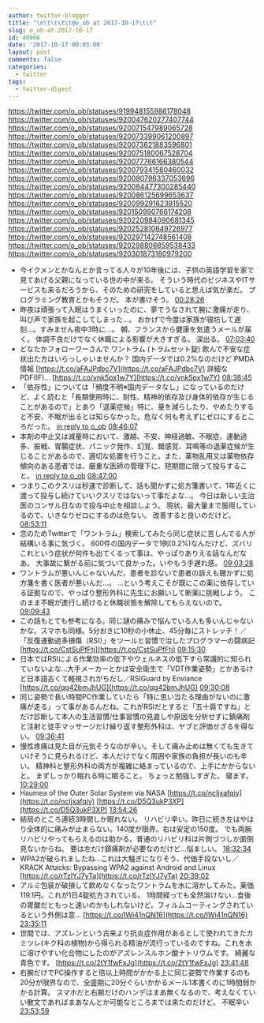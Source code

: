 ```yaml
---
author: twitter-blogger
title: "\n\t\t\t\t@o_ob at 2017-10-17\t\t"
slug: o_ob-at-2017-10-17
id: 40866
date: '2017-10-17 00:05:00'
layout: post
comments: false
categories:
  - twitter
tags:
  - twitter-digest
---
```


https://twitter.com/o_ob/statuses/919948155986178048 https://twitter.com/o_ob/statuses/920047620277407744 https://twitter.com/o_ob/statuses/920071547989065728 https://twitter.com/o_ob/statuses/920073399061200897 https://twitter.com/o_ob/statuses/920073621883596801 https://twitter.com/o_ob/statuses/920075180067528704 https://twitter.com/o_ob/statuses/920077766166380544 https://twitter.com/o_ob/statuses/920079341580460032 https://twitter.com/o_ob/statuses/920080796337053696 https://twitter.com/o_ob/statuses/920084477300285440 https://twitter.com/o_ob/statuses/920086125699653637 https://twitter.com/o_ob/statuses/920099291623915520 https://twitter.com/o_ob/statuses/920150990766174208 https://twitter.com/o_ob/statuses/920220984090681345 https://twitter.com/o_ob/statuses/920252810649726977 https://twitter.com/o_ob/statuses/920297142748561408 https://twitter.com/o_ob/statuses/920298806859538433 https://twitter.com/o_ob/statuses/920301873180979200  

*   今イクメンとかなんとか言ってる人々が10年後には、子供の英語学習を家で見てあげる父親になっている世の中が来る。 そういう時代のビジネスやITサービスも来るだろうから、そのための研究をしていると思えば気が楽だ。 プログラミング教育とかもそうだ。 本が書けそう。 [00:28:26](https://twitter.com/o_ob/statuses/919948155986178048)
*   昨夜は頑張って入眠はうまくいったのに、夢でうなされて腕に激痛が走り、叫び声で家族を起こしてしまった...。 おかげで今度は家族が寝坊して遅刻...。すみません夜中3時に...。 朝、フランスから健康を気遣うメールが届く。 体調不良だけでなく休職による影響が大きすぎる。 涙出る。 [07:03:40](https://twitter.com/o_ob/statuses/920047620277407744)
*   どなたかフォローワーさんで ワントラム (トラムセット錠) 飲んで不安な症状出た方はいらっしゃいませんか？ 国内データでは0.2%なのだけど PMDA情報 [https://t.co/aFAJPdbc7V](https://t.co/aFAJPdbc7V) 詳細なPDF(IF)… [https://t.co/vnk5px1w7Y](https://t.co/vnk5px1w7Y) [08:38:45](https://twitter.com/o_ob/statuses/920071547989065728)
*   「依存性」については「頻度不明※国内データなし」になっているのだけど、よく読むと「長期使用時に、耐性、精神的依存及び身体的依存が生じることがあるので」とあり「退薬症候」特に、量を減らしたり、やめたりすると不安、不眠が出るとは知らなかった。危なく何も考えずにゼロにするところだった。 [in reply to o_ob](https://twitter.com/o_ob/statuses/920071547989065728) [08:46:07](https://twitter.com/o_ob/statuses/920073399061200897)
*   本剤の中止又は減量時において、激越、不安、神経過敏、不眠症、運動過多、振戦、胃腸症状、パニック発作、幻覚、錯感覚、耳鳴等の退薬症候が生じることがあるので、適切な処置を行うこと。また、薬物乱用又は薬物依存傾向のある患者では、厳重な医師の管理下に、短期間に限って投与すること。 [in reply to o_ob](https://twitter.com/o_ob/statuses/920071547989065728) [08:47:00](https://twitter.com/o_ob/statuses/920073621883596801)
*   つまりこのクスリは秒速で診断して、話も聞かずに処方箋書いて、1年近くに渡って投与し続けていいクスリではないって事だよな...。 今日は新しい主治医のコンサル日なので投与中止を相談しよう。 現状、最大量まで服用しているので、いきなりゼロにするのは危ない。 改善すると良いのだけど。 [08:53:11](https://twitter.com/o_ob/statuses/920075180067528704)
*   念のためTwitterで「ワントラム」検索してみたら同じ症状に苦しんでる人が結構いる事に気づく。 600件の国内データで1例(0.2%)なんだけど、ズバリこれという症状が何件も出てくるって事は、やっぱりありえる話なんだなあ。 大事故に繋がる前に気づいて良かった。いやもう手遅れ感。 [09:03:28](https://twitter.com/o_ob/statuses/920077766166380544)
*   ワントラムが悪いんじゃないんだ、患者を診ないで患者の訴えも聴かずに処方箋を書く医者が悪いんだ…。 …という考えこそが既にこの薬に依存している証拠なので、やっぱり整形外科に先生にお願いして断薬に挑戦しよう。 このまま不眠が進行し続けると休職状態を解除してもらえないので。 [09:09:43](https://twitter.com/o_ob/statuses/920079341580460032)
*   この話もとても参考になる。同じ謎の痛みで悩んでいる人も多いんじゃないかな。スマホも同様。5分おきに10秒の小休止、45分毎にストレッチ！／「反復運動過多損傷（RSI）」をツールと習慣で治したプログラマーの闘病記 [https://t.co/CstSuPfFtj](https://t.co/CstSuPfFtj) [09:15:30](https://twitter.com/o_ob/statuses/920080796337053696)
*   日本ではRSIによる作業効率の低下やウェルネスの低下すら常識的に知られていないよな...大手メーカーとかは安全衛生で「VDT作業姿勢」とかあるけど日本語古くて軽視されがちだし／RSIGuard by Enviance [https://t.co/qg42bmJhUG](https://t.co/qg42bmJhUG) [09:30:08](https://twitter.com/o_ob/statuses/920084477300285440)
*   同じ姿勢で長い時間PC作業していたら「特に思い当たる理由がないのに激痛が走る」って事があるんだね。これがRSIだとすると「五十肩ですね」とだけ診断して本人の生活習慣/仕事習慣の見直しや原因を分析せずに鎮痛剤と注射と徒手マッサージだけ繰り返す整形外科は、ヤブと評価せざるを得ない。 [09:36:41](https://twitter.com/o_ob/statuses/920086125699653637)
*   慢性疼痛は見た目が元気そうなのが辛い。そして痛み止めは無くても生きていけそうに見られるけど、本人だけでなく周囲や家族の負担が長いのも辛い。 精神科と整形外科の両方が複雑に絡まっているので、上手にかからないと。 まずしっかり眠れる時に眠ること。 ちょっと勉強しすぎた。 寝ます。 [10:29:00](https://twitter.com/o_ob/statuses/920099291623915520)
*   Haumea of the Outer Solar System via NASA [https://t.co/ncIjxafqiv](https://t.co/ncIjxafqiv) [https://t.co/D5Q3ukP3XP](https://t.co/D5Q3ukP3XP) [13:54:26](https://twitter.com/o_ob/statuses/920150990766174208)
*   結局のところ連続3時間しか眠れない。 リハビリ辛い。昨日に続き左はやはり全体的に痛みが止まらない。140度が限界。右は安定の150度。 でも両腕リハビリやってもらえるのは助かる。普通のリハビリ科は片側づつしか面倒見ないからね。 要は左だけ鎮痛剤が必要なのだけど…悩ましい。 [18:32:34](https://twitter.com/o_ob/statuses/920220984090681345)
*   WPA2が破られましたね…これは大騒ぎになりそう、代価手段ないし／KRACK Attacks: Bypassing WPA2 against Android and Linux [https://t.co/rTzlYJ7yTa](https://t.co/rTzlYJ7yTa) [20:39:02](https://twitter.com/o_ob/statuses/920252810649726977)
*   アルミ包装が破損して飲めなくなったワントラムを水に溶かしてみた。薬価119.1円。これが1日4錠処方されている。 1時間経っても全然溶けない…食後の胃酸だともっと速いのかもしれないけど。フィルムコーティングされているという外側は意… [https://t.co/IWi41nQN16](https://t.co/IWi41nQN16) [23:35:11](https://twitter.com/o_ob/statuses/920297142748561408)
*   世間では、アズレンという古来より抗炎症作用があるとして使われてきたカミツレ(キク科の植物)から得られる精油が流行っているのですね。これを水に溶けやすい化合物にしたのがアズレンスルホン酸ナトリウムです。 綺麗な青色です。 [https://t.co/2tY1fwFxJg](https://t.co/2tY1fwFxJg) [23:41:48](https://twitter.com/o_ob/statuses/920298806859538433)
*   右腕だけでPC操作すると倍以上時間がかかる上に同じ姿勢で作業するのも20分が限界なので、全盛期に20分ぐらいかかるメール1本書くのに1時間弱かかる計算。 スマホだと右腕だけのハンデはまあ無くなるので、考えなくていい散文であればまあなんとか可能なところまでは来たのだけど。 不眠辛い [23:53:59](https://twitter.com/o_ob/statuses/920301873180979200)